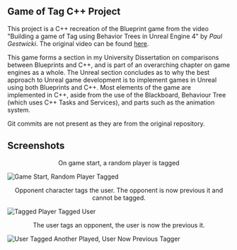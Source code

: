 ## Game of Tag C++ Project

This project is a C++ recreation of the Blueprint game from the video "Building a game of Tag using Behavior Trees in Unreal Engine 4" by *Paul Gestwicki*. The original video can be found [here](https://youtu.be/vXtfOM4Vy8w).

This game forms a section in my University Dissertation on comparisons between Blueprints and C++, and is part of an overarching chapter on game engines as a whole. The Unreal section concludes as to why the best approach to Unreal game development is to implement games in Unreal using both Blueprints and C++.
Most elements of the game are implemented in C++, aside from the use of the Blackboard, Behaviour Tree (which uses C++ Tasks and Services), and parts such as the animation system.

Git commits are not present as they are from the original repository.

## Screenshots

<Center>On game start, a random player is tagged</center>

![Game Start, Random Player Tagged](https://i.imgur.com/VHOsDYQ.png)
<Center> Opponent character tags the user. The opponent is now previous it and cannot be tagged.</center>

![Tagged Player Tagged User](https://i.imgur.com/Jpn4Gg8.png)
<Center>The user tags an opponent, the user is now the previous it.</center>

![User Tagged Another Played, User Now Previous Tagger](https://i.imgur.com/SRnNk7i.png)

